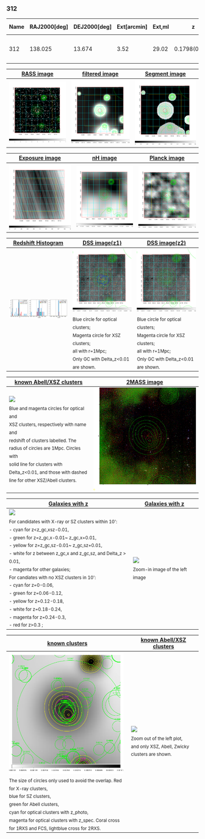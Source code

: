 <div STYLE="page-break-after: always;"></div>

### 312

|Name|RAJ2000[deg]|DEJ2000[deg] |Ext[arcmin]| Ext,ml | z | z_src| C|GC(XSZ,Delta_z<0.01)| GC(OPT,Delta_z<0.01)|GC| R_sig[arcmin] | R500[arcmin] | R500[Mpc]| CRsig[c/s] | CR500[c/s] |L500[1E44 erg/s]|F500[1E-12 erg/s/cm^2]| M500[1E14 Msun]|Tx[keV]|Cnt_sig|Beta|Rc[arcmin]|Comment|Alias|
|---|---|---|---|---|---|------|---|--------|---------|----------|---|---|---|---|---|---|---|---|---|---|---|---|---|---|
|312| 138.025| 13.674| 3.52| 29.02| 0.1798(0.005)| z1, z_xsz| B| F20| C, N, RM, W| C, F20, N, W| 9.775| 5.165| 0.940| 0.091(0.035)| 0.084(0.033)| 1.426(0.267)| 1.572(0.295)| 2.82(0.26)| 4.30(0.25)| 32.5| 0.919(-0.107+0.059)| 7.043(-0.925+0.851)| -| t167|

|[RASS image](../image/312/312_img.pdf)|[filtered image](../image/312/312_fil.pdf)|[Segment image](../image/312/312_seg.pdf)|
|-------------------|--------------------|-------------------|
| <img src="../image/312/312_img.png" width="300">  | <img src="../image/312/312_fil.png" width="300">   | <img src="../image/312/312_seg.png" width="300">  |

|[Exposure image](../image/312/312_mex.pdf)| [nH image](../image/312/312_nh.pdf)| [Planck image](../image/312/312_p.pdf)|
|-------------------|--------------------|-------------------|
|<img src="../image/312/312_mex.png" width="300">   | <img src="../image/312/312_nh.png" width="300">    | <img src="../image/312/312_p.png" width="300"> |

|[Redshift Histogram](../image/312/312_zg.pdf) | [DSS image(z1)](../image/312/312_dss_z1.pdf)      |  [DSS image(z2)](../image/312/312_dss_z2.pdf)    |
|-------------------|--------------------|-------------------|
|<img src="../image/312/312_zg.png" width="300"> |<img src="../image/312/312_dss_z1.png" width="300"> <sub><br>Blue circle for optical clusters; <br>Magenta circle for XSZ clusters; <br>all with r=1Mpc; <br>Only GC with Delta_z<0.01 are shown. </sub>| <img src="../image/312/312_dss_z2.png" width="300"><sub><br>Blue circle for optical clusters; <br>Magenta circle for XSZ clusters; <br>all with r=1Mpc; <br>Only GC with Delta_z<0.01 are shown. </sub> |

|[known Abell/XSZ clusters](../image/312/312_m.pdf) | [2MASS image](../image/312/312_2mass.pdf)      |
|-------------------|-------------------|
|<img src=../image/312/312_m.png width="300"> <br><sub>Blue and magenta circles for optical and <br>XSZ clusters, respectively with name and <br>redshift of clusters labelled. The <br>radius of circles are 1Mpc. Circles with <br>solid line for clusters with <br>Delta_z<0.01, and those with dashed <br>line for other XSZ/Abell clusters.        </sub>|<img src="../image/312/312_2mass.png" width="300">  |

|[Galaxies with z](../image/312/312_opt_ned.pdf) |[Galaxies with z](../image/312/312_opt_ned_zoom.pdf) |
|-------------------|-------------------|
| <img src=../image/312/312_opt_ned.png width="300"> <br><sub> For candidates with X-ray or SZ clusters within 10': <br> - cyan for z<z_gc,xsz-0.01, <br> - green for z=z_gc,x-0.01~ z_gc,x+0.01, <br> - yellow for z=z_gc,sz-0.01~ z_gc,sz+0.01, <br> - white for z between z_gc,x and z_gc,sz, and Delta_z > 0.01, <br> - magenta for other galaxies; <br>For candiates with no XSZ clusters in 10': <br> - cyan for z=0-0.06, <br> - green for z=0.06-0.12, <br> - yellow for z=0.12-0.18, <br> - white for z=0.18-0.24, <br> - magenta for z=0.24-0.3, <br> - red for z>0.3 ;  </sub>|<img src=../image/312/312_opt_ned_zoom.png width="300">  <br><sub> Zoom-in image of the left image</sub>|

|[known clusters](../image/312/312_gc.pdf) |[known Abell/XSZ clusters](../image/312/312_gc_large.pdf) |
|-------------------|-------------------|
| <img src=../image/312/312_gc.png width="300"> <br><sub> The size of circles only used to avoid the overlap. Red for X-ray clusters, <br> blue for SZ clusters, <br> green for Abell clusters, <br> cyan for optical clusters with z_photo, <br> magenta for optical clusters with z_spec. Coral cross for 1RXS and FCS, lightblue cross for 2RXS. </sub>|<img src=../image/312/312_gc_large.png width="300"> <br><sub> Zoom out of the left plot, <br> and only XSZ, Abell, Zwicky clusters are shown. </sub> |



